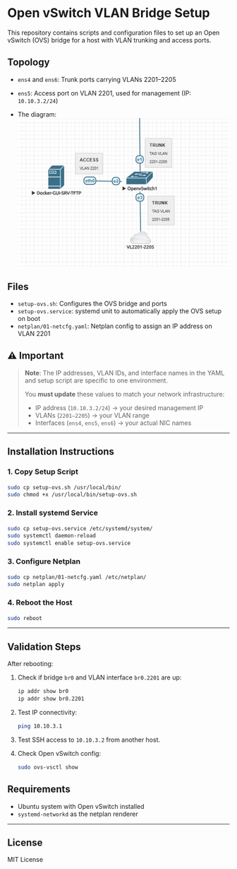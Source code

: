 # Open vSwitch VLAN Bridge Setup

This repository contains scripts and configuration files to set up an Open vSwitch (OVS) bridge for a host with VLAN trunking and access ports.

## Topology

- `ens4` and `ens6`: Trunk ports carrying VLANs 2201–2205
- `ens5`: Access port on VLAN 2201, used for management (IP: `10.10.3.2/24`)

- The diagram:
![diagram](images/diagram.png)

## Files

- `setup-ovs.sh`: Configures the OVS bridge and ports
- `setup-ovs.service`: systemd unit to automatically apply the OVS setup on boot
- `netplan/01-netcfg.yaml`: Netplan config to assign an IP address on VLAN 2201

## ⚠️ Important

> **Note**: The IP addresses, VLAN IDs, and interface names in the YAML and setup script are specific to one environment.
>
> You **must update** these values to match your network infrastructure:
>
> - IP address (`10.10.3.2/24`) → your desired management IP
> - VLANs (`2201–2205`) → your VLAN range
> - Interfaces (`ens4`, `ens5`, `ens6`) → your actual NIC names

---

## Installation Instructions

### 1. Copy Setup Script

```bash
sudo cp setup-ovs.sh /usr/local/bin/
sudo chmod +x /usr/local/bin/setup-ovs.sh
```

### 2. Install systemd Service

```bash
sudo cp setup-ovs.service /etc/systemd/system/
sudo systemctl daemon-reload
sudo systemctl enable setup-ovs.service
```

### 3. Configure Netplan

```bash
sudo cp netplan/01-netcfg.yaml /etc/netplan/
sudo netplan apply
```

### 4. Reboot the Host

```bash
sudo reboot
```

---

## Validation Steps

After rebooting:

1. Check if bridge `br0` and VLAN interface `br0.2201` are up:
   ```bash
   ip addr show br0
   ip addr show br0.2201
   ```

2. Test IP connectivity:
   ```bash
   ping 10.10.3.1
   ```

3. Test SSH access to `10.10.3.2` from another host.

4. Check Open vSwitch config:
   ```bash
   sudo ovs-vsctl show
   ```

## Requirements

- Ubuntu system with Open vSwitch installed
- `systemd-networkd` as the netplan renderer

---

## License

MIT License
